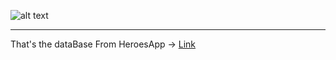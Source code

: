 ![alt text](https://img.freepik.com/premium-vector/halftone-comic-background-blue-wallpaper-template-with-superhero-design_499431-559.jpg?w=2000 "Background Image")
___
That's the dataBase From HeroesApp -> [Link](https://github.com/AdrianDelMoral/heroes_App)
